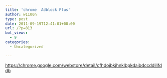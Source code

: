 ```yaml
---
title: 'chrome  Adblock Plus'
author: w1100n
type: post
date: 2011-09-19T12:41:01+00:00
url: /?p=813
bot_views:
  - 9
categories:
  - Uncategorized

---
```

https://chrome.google.com/webstore/detail/cfhdojbkjhnklbpkdaibdccddilifddb